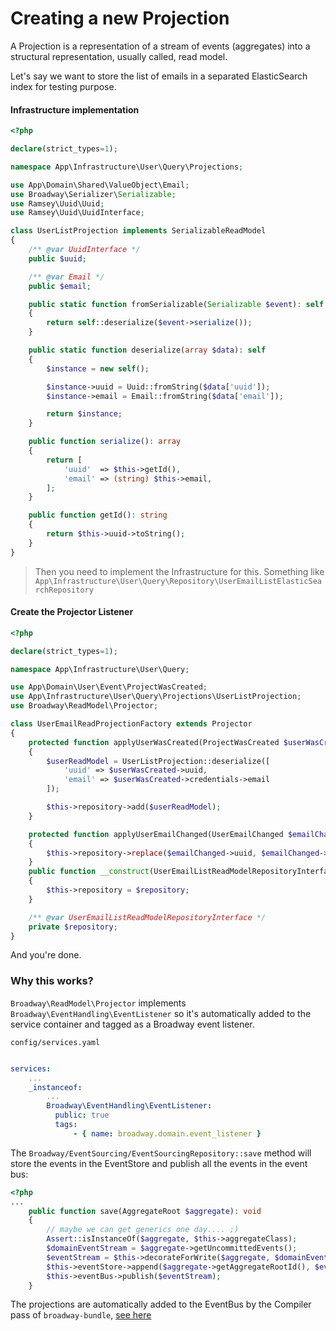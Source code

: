 # Creating a new Projection

A Projection is a representation of a stream of events (aggregates) into a structural representation, usually called, read model.

Let's say we want to store the list of emails in a separated ElasticSearch index for testing purpose.


#### Infrastructure implementation

```php
<?php

declare(strict_types=1);

namespace App\Infrastructure\User\Query\Projections;

use App\Domain\Shared\ValueObject\Email;
use Broadway\Serializer\Serializable;
use Ramsey\Uuid\Uuid;
use Ramsey\Uuid\UuidInterface;

class UserListProjection implements SerializableReadModel
{
    /** @var UuidInterface */
    public $uuid;

    /** @var Email */
    public $email;

    public static function fromSerializable(Serializable $event): self
    {
        return self::deserialize($event->serialize());
    }

    public static function deserialize(array $data): self
    {
        $instance = new self();

        $instance->uuid = Uuid::fromString($data['uuid']);
        $instance->email = Email::fromString($data['email']);

        return $instance;
    }

    public function serialize(): array
    {
        return [
            'uuid'  => $this->getId(),
            'email' => (string) $this->email,
        ];
    }

    public function getId(): string
    {
        return $this->uuid->toString();
    }
}
```

> Then you need to implement the Infrastructure for this. Something like `App\Infrastructure\User\Query\Repository\UserEmailListElasticSearchRepository`

#### Create the Projector Listener

```php
<?php

declare(strict_types=1);

namespace App\Infrastructure\User\Query;

use App\Domain\User\Event\ProjectWasCreated;
use App\Infrastructure\User\Query\Projections\UserListProjection;
use Broadway\ReadModel\Projector;

class UserEmailReadProjectionFactory extends Projector
{
    protected function applyUserWasCreated(ProjectWasCreated $userWasCreated): void
    {
        $userReadModel = UserListProjection::deserialize([
            'uuid' => $userWasCreated->uuid,
            'email' => $userWasCreated->credentials->email
		]);

        $this->repository->add($userReadModel);
    }

    protected function applyUserEmailChanged(UserEmailChanged $emailChanged): void
    {
        $this->repository->replace($emailChanged->uuid, $emailChanged->email);
    }
    public function __construct(UserEmailListReadModelRepositoryInterface $repository)
    {
        $this->repository = $repository;
    }

    /** @var UserEmailListReadModelRepositoryInterface */
    private $repository;
}
```

And you're done. 

### Why this works?

`Broadway\ReadModel\Projector` implements `Broadway\EventHandling\EventListener` so it's automatically added to the service container and tagged as a Broadway event listener.

`config/services.yaml`
```yaml

services:
    ...
    _instanceof:
        ...
        Broadway\EventHandling\EventListener:
          public: true
          tags:
              - { name: broadway.domain.event_listener }
```
The `Broadway/EventSourcing/EventSourcingRepository::save` method will store the events in the EventStore and publish all the events in the event bus: 

```php
<?php
...
	public function save(AggregateRoot $aggregate): void
	{
	    // maybe we can get generics one day.... ;)
	    Assert::isInstanceOf($aggregate, $this->aggregateClass);
	    $domainEventStream = $aggregate->getUncommittedEvents();
	    $eventStream = $this->decorateForWrite($aggregate, $domainEventStream);
	    $this->eventStore->append($aggregate->getAggregateRootId(), $eventStream);
	    $this->eventBus->publish($eventStream);
	}
```

The projections are automatically added to the EventBus by the Compiler pass of `broadway-bundle`, [see here](https://github.com/broadway/broadway-bundle/blob/master/src/DependencyInjection/RegisterBusSubscribersCompilerPass.php#L66)
